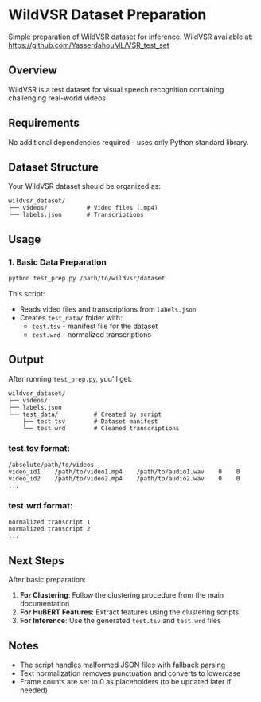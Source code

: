 # WildVSR Dataset Preparation

Simple preparation of WildVSR dataset for inference. 
WildVSR available at: https://github.com/YasserdahouML/VSR_test_set 

## Overview

WildVSR is a test dataset for visual speech recognition containing challenging real-world videos.

## Requirements

No additional dependencies required - uses only Python standard library.

## Dataset Structure

Your WildVSR dataset should be organized as:
```
wildvsr_dataset/
├── videos/           # Video files (.mp4)
└── labels.json       # Transcriptions
```

## Usage

### 1. Basic Data Preparation

```bash
python test_prep.py /path/to/wildvsr/dataset
```

This script:
- Reads video files and transcriptions from `labels.json`
- Creates `test_data/` folder with:
  - `test.tsv` - manifest file for the dataset
  - `test.wrd` - normalized transcriptions

## Output

After running `test_prep.py`, you'll get:

```
wildvsr_dataset/
├── videos/
├── labels.json
└── test_data/          # Created by script
    ├── test.tsv        # Dataset manifest
    └── test.wrd        # Cleaned transcriptions
```

### test.tsv format:
```
/absolute/path/to/videos
video_id1    /path/to/video1.mp4    /path/to/audio1.wav    0    0
video_id2    /path/to/video2.mp4    /path/to/audio2.wav    0    0
...
```

### test.wrd format:
```
normalized transcript 1
normalized transcript 2
...
```

## Next Steps

After basic preparation:

1. **For Clustering**: Follow the clustering procedure from the main documentation
2. **For HuBERT Features**: Extract features using the clustering scripts
3. **For Inference**: Use the generated `test.tsv` and `test.wrd` files

## Notes

- The script handles malformed JSON files with fallback parsing
- Text normalization removes punctuation and converts to lowercase
- Frame counts are set to 0 as placeholders (to be updated later if needed)
